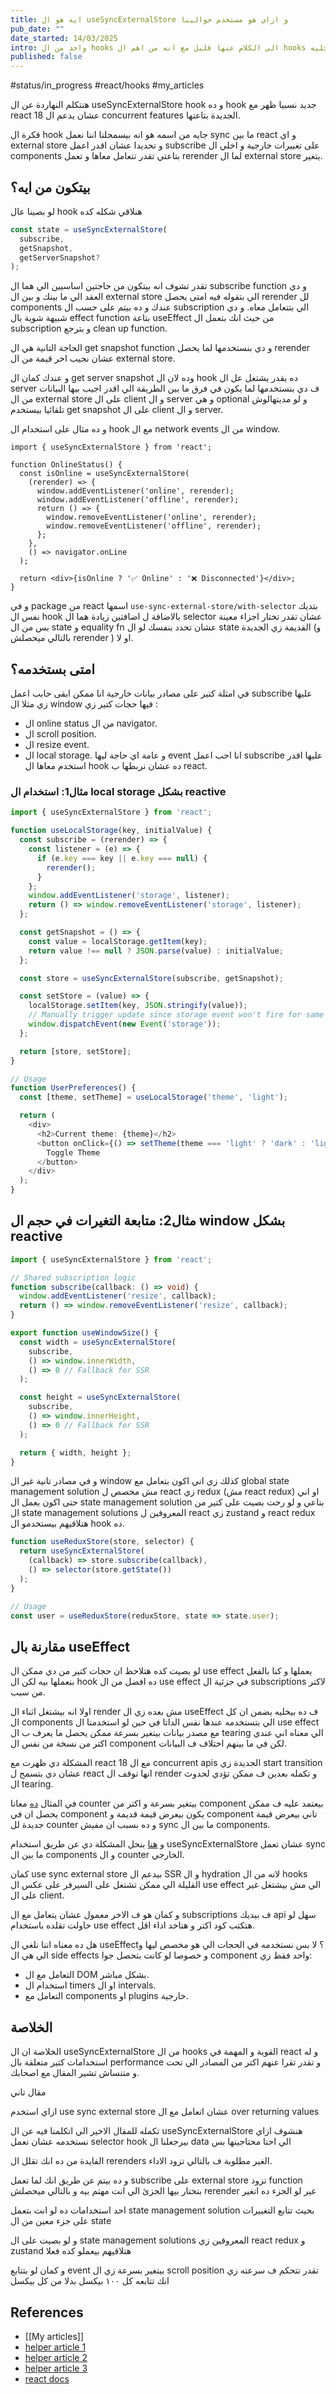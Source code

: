 ```yaml
---
title: ايه هو ال useSyncExternalStore و ازاي هو مستخدم حوالينا
pub_date: ""
date_started: 14/03/2025
intro: واحد من ال hooks الي الكلام عنها قليل مع انه من اهم ال hooks الي مخليه react تكون reactive من الاساس تعالى نتعرف عليه و نشوف بيشتغل ازاي
published: false
---
```


#status/in_progress #react/hooks #my_articles


هنتكلم النهاردة عن ال useSyncExternalStore hook و ده hook جديد نسبيا ظهر مع react 18 عشان يدعم ال concurrent features الجديدة بتاعتها.

فكرة ال hook جايه من اسمه هو انه بيسمحلنا اننا نعمل sync ما بين react و اي external store و تحديدا عشان اقدر اعمل subscribe على تغييرات خارجية و اخلي ال components بتاعتي تقدر تتعامل معاها و تعمل rerender لما ال external store يتغير.

## بيتكون من ايه؟

لو بصينا عال hook هنلاقي شكله كده

```ts
const state = useSyncExternalStore(
  subscribe, 
  getSnapshot,
  getServerSnapshot?
);
```

تقدر تشوف انه بيتكون من حاجتين اساسيين الي هما ال subscribe function و دي العقد الي ما بينك و بين ال external store الي بتقوله فيه امتى يحصل rerender لل components عندك و ده بيتم على حسب ال subscription الي بتتعامل معاه. و دي شبيهة شوية بال effect function بتاعة useEffect من حيث انك بتعمل ال subscription و بترجع clean up function.

الحاجة التانية هي ال get snapshot function و دي بنستخدمها لما يحصل rerender عشان نجيب اخر قيمة من ال external store.

و عندك كمان ال get server snapshot وده لان ال hook ده يقدر يشتغل عل ال server ف دي بنستخدمها لما يكون في فرق ما بين الطريقة الي اقدر اجيب بيها البيانات من ال external store على ال client و ال server و هي optional و لو مديتهالوش تلقائيا بيستخدم get snapshot على ال client و ال server.

و ده مثال على استخدام ال hook مع ال network events من ال window.

```tsx
import { useSyncExternalStore } from 'react';

function OnlineStatus() {
  const isOnline = useSyncExternalStore(
    (rerender) => {
      window.addEventListener('online', rerender);
      window.addEventListener('offline', rerender);
      return () => {
        window.removeEventListener('online', rerender);
        window.removeEventListener('offline', rerender);
      };
    },
    () => navigator.onLine
  );

  return <div>{isOnline ? '✅ Online' : '❌ Disconnected'}</div>;
}
```

و في package من react اسمها `use-sync-external-store/with-selector` بتديك نفس ال hook بالاضافة ل اضافتين زيادة هما ال selector عشان تقدر تختار اجزاء معينة بس من ال state و equality fn عشان تحدد بنفسك لو ال state القديمة زي الجديدة (و بالتالي ميحصلش rerender ) او لا.

## امتى بستخدمه؟

في امثلة كتير على مصادر بيانات خارجية انا ممكن ابقى حابب اعمل subscribe عليها زي مثلا ال window فيها حجات كتير زي :

- ال online status من ال navigator.
- ال scroll position.
- ال resize event.
- ال local storage.
و عامة اي حاجة ليها event انا احب اعمل subscribe عليها اقدر استخدم معاها ال hook ده عشان نربطها ب react.

### مثال1: استخدام ال local storage بشكل reactive

```ts
import { useSyncExternalStore } from 'react';

function useLocalStorage(key, initialValue) {
  const subscribe = (rerender) => {
    const listener = (e) => {
      if (e.key === key || e.key === null) {
        rerender();
      }
    };
    window.addEventListener('storage', listener);
    return () => window.removeEventListener('storage', listener);
  };

  const getSnapshot = () => {
    const value = localStorage.getItem(key);
    return value !== null ? JSON.parse(value) : initialValue;
  };

  const store = useSyncExternalStore(subscribe, getSnapshot);

  const setStore = (value) => {
    localStorage.setItem(key, JSON.stringify(value));
    // Manually trigger update since storage event won't fire for same tab
    window.dispatchEvent(new Event('storage'));
  };

  return [store, setStore];
}

// Usage
function UserPreferences() {
  const [theme, setTheme] = useLocalStorage('theme', 'light');

  return (
    <div>
      <h2>Current theme: {theme}</h2>
      <button onClick={() => setTheme(theme === 'light' ? 'dark' : 'light')}>
        Toggle Theme
      </button>
    </div>
  );
}

```

## مثال2: متابعة التغيرات في حجم ال window بشكل reactive

```ts
import { useSyncExternalStore } from 'react';

// Shared subscription logic
function subscribe(callback: () => void) {
  window.addEventListener('resize', callback);
  return () => window.removeEventListener('resize', callback);
}

export function useWindowSize() {
  const width = useSyncExternalStore(
    subscribe,
    () => window.innerWidth,
    () => 0 // Fallback for SSR
  );

  const height = useSyncExternalStore(
    subscribe,
    () => window.innerHeight,
    () => 0 // Fallback for SSR
  );

  return { width, height };
}
```

و في مصادر تانية غير ال window كذلك زي اني اكون بتعامل مع global state management solution مش مخصص ل react زي redux (مش react redux) او اني حتى اكون بعمل ال state management solution بتاعي و لو رحت بصيت على كتير من ال state management solutions المعروفين ل react زي zustand و react redux هتلاقيهم بيستخدمو ال hook ده.

```ts
function useReduxStore(store, selector) {
  return useSyncExternalStore(
    (callback) => store.subscribe(callback),
    () => selector(store.getState())
  );
}

// Usage
const user = useReduxStore(reduxStore, state => state.user);
```

## مقارنة بال useEffect

لو بصيت كده هتلاحظ ان حجات كتير من دي ممكن ال use effect يعملها و كنا بالفعل بنعملها بيه لكن ال hook ده افضل من ال use effect في جزئية ال subscriptions لاكتر من سبب.

اولا انه بيشتغل اثناء ال render مش بعده زي ال useEffect ف ده بيخليه يضمن ان كل ال components الي بتستخدمه عندها نفس الداتا في حين لو استخدمنا ال use effect مع مصدر بيانات بيتغير بسرعة ممكن يحصل ما يعرف ب ال tearing الي معناه اني عندي اكتر من نسخة من نفس ال component لكن في ما بينهم اختلاف ف البيانات.

المشكلة دي ظهرت مع react 18 مع ال concurrent apis الجديدة زي start transition عشان دي بتسمح ل react انها توقف ال render و تكمله بعدين ف ممكن تؤدي لحدوث ال tearing.

في المثال [ده](https://codepen.io/Eyad-Abdou/pen/EajwWQJ) معانا counter بيتغير بسرعة و اكتر من component بيعتمد عليه ف ممكن يحصل ان في component يكون بيعرض قيمة قديمة و component تاني بيعرض قيمة جديدة لل counter و ده بسبب ان مفيش sync ما بين ال components.

و [هنا](https://codepen.io/Eyad-Abdou/pen/ZYGXeaM) بنحل المشكلة دي عن طريق استخدام useSyncExternalStore عشان تعمل sync ما بين ال components و ال counter الخارجي.

كمان use sync external store بيدعم ال SSR و ال hydration لانه من ال hooks القليلة الي ممكن تشتغل على السيرفر على عكس ال use effect الي مش بيشتغل غير على ال client.

و كمان هو ف الاخر معمول عشان يتعامل مع ال subscriptions ف بيديك api سهل لو حاولت تقلده باستخدام use effect هتكتب كود اكتر و هتاخد اداء اقل.

هل ده معناه اننا نلغي ال useEffect؟ لا بس نستخدمه في الحجات الي هو مخصص ليها و الي هي ال side effects و خصوصا لو كانت بتحصل جوا component واحد فقط زي:

- التعامل مع ال DOM بشكل مباشر.
- استخدام ال timers او ال intervals.
- التعامل مع components او plugins خارجية.

## الخلاصة

الخلاصة ان ال useSyncExternalStore من ال hooks القوية و المهمة في react و له استخدامات كتير متعلقة بال performance و تقدر تقرا عنهم اكتر من المصادر الي تحت و متنساش تشير المقال مع اصحابك.















مقال تاني

ازاي استخدم use sync external store عشان اتعامل مع ال over returning values

تكمله للمقال الاخير الي اتكلمنا فيه عن ال useSyncExternalStore هنشوف ازاي نستخدمه عشان نعمل selector hook بيرجعلنا ال data الي احنا محتاجينها بس

الفايدة من ده انك تقلل ال rerenders الغير مطلوبة ف بالتالي تزود الاداء.

و ده بيتم عن طريق انك لما تعمل subscribe على external store تزود function بتختار بيها الجزئ الي انت مهتم بيه و بالتالي ميحصلش rerender غير لو الجزء ده اتغير

احد استخدامات ده لو انت بتعمل state management solution بحيث تتابع التغييرات على جزء معين من ال state

و لو بصيت على ال state management solutions المعروفين زي react redux و zustand هتلاقيهم بيعملو كده فعلا

و كمان لو بتتابع event بيتغير بسرعة زي ال scroll position تقدر تتحكم ف سرعته زي انك تتابعه كل ١٠٠ بيكسل بدلا من كل بيكسل

## References

- [[My articles]]
- [helper article 1](https://thisweekinreact.com/articles/useSyncExternalStore-the-underrated-react-api)
- [helper article 2](https://blog.saeloun.com/2021/12/30/react-18-usesyncexternalstore-api/)
- [helper article 3](https://jser.dev/2023-08-02-usesyncexternalstore/)
- [react docs](https://react.dev/reference/react/useSyncExternalStore)
